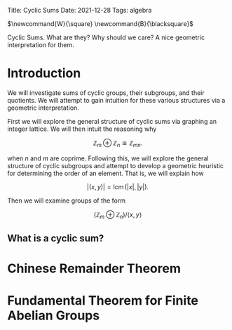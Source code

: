 Title: Cyclic Sums
Date: 2021-12-28
Tags: algebra

<span class="mathdefs">
$\newcommand{W}{\square}
\newcommand{B}{\blacksquare}$
</span>

Cyclic Sums. What are they? Why should we care? A nice geometric interpretation for them.

<!-- more -->

# Introduction

We will investigate sums of cyclic groups, their subgroups, and their quotients. We will attempt to gain intuition for these various structures via a geometric interpretation.

First we will explore the general structure of cyclic sums via graphing an integer lattice. We will then intuit the reasoning why

$$ \mathbb{Z}_m \oplus \mathbb{Z}_n \cong \mathbb{Z}_{mn}. $$

when $n$ and $m$ are coprime. Following this, we will explore the general structure of cyclic subgroups and attempt to develop a geometric heuristic for determining the order of an element. That is, we will explain how

$$ \lvert{(x,y)}\rvert = \mathop{lcm}(\lvert{x}\rvert,\lvert{y}\rvert). $$

Then we will examine groups of the form

$$ (\mathbb{Z}_m \oplus \mathbb{Z}_n)/ \langle x,y \rangle $$

## What is a cyclic sum?

# Chinese Remainder Theorem

# Fundamental Theorem for Finite Abelian Groups
